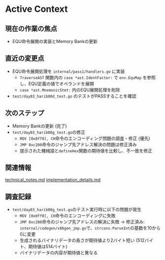 # Active Context

## 現在の作業の焦点
- EQU命令展開の実装とMemory Bankの更新

## 直近の変更点
- EQU命令展開処理を `internal/pass1/handlers.go` に実装
  - `TraverseAST` 関数内の `case *ast.IdentFactor:` で `env.EquMap` を参照し、EQU定義の値でオペランドを展開
  - `case *ast.MnemonicStmt:` 内のEQU展開処理を削除
- `test/day03_harib00d_test.go` のテストがPASSすることを確認

## 次のステップ
- Memory Bankの更新 (完了)
- `test/day03_harib00g_test.go`の修正
  - `MOV [0x0ff0], CH`命令のエンコーディング問題の調査・修正 (優先)
  - `JMP 0xc200`命令のジャンプ先アドレス解決の問題は修正済み
  - 提示された機械語と`defineHex`関数の期待値を比較し、不一致を修正

## 関連情報
[technical_notes.md](../details/technical_notes.md)
[implementation_details.md](../details/implementation_details.md)

## 調査記録
- `test/day03_harib00g_test.go`のテスト実行時に以下の問題が発生
  - `MOV [0x0ff0], CH`命令のエンコーディングに失敗
  - `JMP 0xc200`命令のジャンプ先アドレスの解決に失敗  -> 修正済み: `internal/codegen/x86gen_jmp.go`で、`strconv.ParseInt`の基数を10から0に変更
  - 生成されるバイナリデータの長さが期待値より2バイト短い (512バイト、期待値は514バイト)
  - バイナリデータの内容が期待値と異なる
